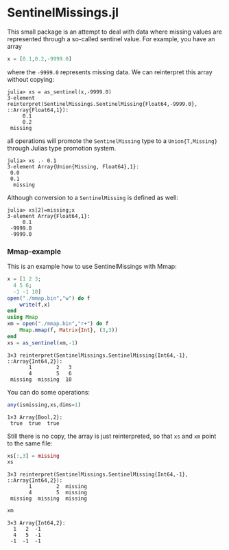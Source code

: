 # SentinelMissings.jl


This small package is an attempt to deal with data where missing values are
represented through a so-called sentinel value.
For example, you have an array

```julia
x = [0.1,0.2,-9999.0]
```

where the `-9999.0` represents missing data. We can reinterpret this array without copying:

````
julia> xs = as_sentinel(x,-9999.0)
3-element reinterpret(SentinelMissings.SentinelMissing{Float64,-9999.0}, ::Array{Float64,1}):
     0.1
     0.2
 missing
````

all operations will promote the `SentinelMissing` type to a `Union{T,Missing}` through
Julias type promotion system.

````
julia> xs .- 0.1
3-element Array{Union{Missing, Float64},1}:
 0.0
 0.1
  missing
````

Although conversion to a `SentinelMissing` is defined as well:

````
julia> xs[2]=missing;x
3-element Array{Float64,1}:
     0.1
 -9999.0
 -9999.0
````

### Mmap-example

This is an example how to use SentinelMissings with Mmap:

````julia
x = [1 2 3;
  4 5 6;
  -1 -1 10]
open("./mmap.bin","w") do f
    write(f,x)
end
using Mmap
xm = open("./mmap.bin","r+") do f
    Mmap.mmap(f, Matrix{Int}, (3,3))
end
xs = as_sentinel(xm,-1)
````
````
3×3 reinterpret(SentinelMissings.SentinelMissing{Int64,-1}, ::Array{Int64,2}):
       1        2   3
       4        5   6
 missing  missing  10
````

You can do some operations:

````julia
any(ismissing,xs,dims=1)
````
````
1×3 Array{Bool,2}:
 true  true  true
````

Still there is no copy, the array is just reinterpreted, so that `xs` and `xm` point to the same file:

````julia
xs[:,3] = missing
xs
````
````
3×3 reinterpret(SentinelMissings.SentinelMissing{Int64,-1}, ::Array{Int64,2}):
       1        2  missing
       4        5  missing
 missing  missing  missing
````

````julia
xm
````
````
3×3 Array{Int64,2}:
  1   2  -1
  4   5  -1
 -1  -1  -1
````
